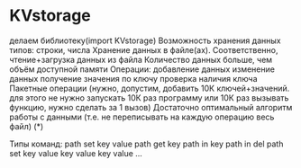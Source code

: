 # KVstorage
делаем библиотеку(import KVstorage)
Возможность хранения данных типов: строки, числа
Хранение данных в файле(ах). Соответственно, чтение+загрузка данных из файла
Количество данных больше, чем объём доступной памяти
Операции:
добавление данных
изменение данных
получение значения по ключу
проверка наличия ключа
Пакетные операции (нужно, допустим, добавить 10К ключей+значений. для этого не нужно запускать 10К раз программу или 10К раз вызывать функцию, нужно сделать за 1 вызов)
Достаточно оптимальный алгоритм работы с данными (т.е. не переписывать на каждую операцию весь файл)
(*)

Типы команд:
path set key value
path get key
path in key
path in del
path set key value key value key value ...
